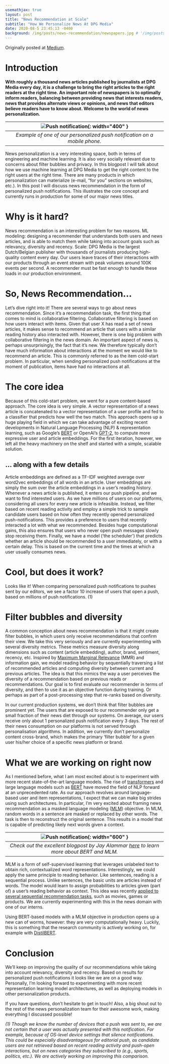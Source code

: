 ```yaml
---
usemathjax: true
layout: post
title: "News Recommendation at Scale"
subtitle: "How We Personalize News At DPG Media"
date: 2020-08-5 23:45:13 -0400
background: /img/posts/news-recommendation/newspapers.jpg # '/img/posts/01.jpg'
---
```



Originally posted at [Medium](https://dpgmedia-engineering.medium.com/news-recommendation-at-scale-2ce03bbc4692).

# Introduction
**With roughly a thousand news articles published by journalists at DPG Media every day, it is a challenge to bring the right articles to the right readers at the right time. An important role of newspapers is to optimally inform readers, balancing between providing news that interests readers, news that provides alternate views or opinions, and news that editors believe readers have to know about. Welcome to the world of news personalization.**

| ![Push notification](/img/posts/news-recommendation/push_notification.png){: width="400" } |
|:--:|
| *Example of one of our personalized push notification on a mobile phone.* |

News personalization is a very interesting space, both in terms of engineering and machine learning. It is also very socially relevant due to concerns about filter bubbles and privacy. In this blogpost I will talk about how we use machine learning at DPG Media to get the right content to the right users at the right time. There are many products in which personalization can materialize (e-mail, “for you” sections on websites, etc.). In this post I will discuss news recommendation in the form of personalized push notifications. This illustrates the core concept and currently runs in  production for some of our major news titles.

# Why is it hard?
News recommendation is an interesting problem for two reasons.
ML modeling: designing a recommender that understands both users and news articles, and is able to match them while taking into account goals such as relevancy, diversity and recency.
Scale: DPG Media is the largest Dutch/Belgian publisher with thousands of journalists producing high-quality content every day. Our users leave traces of their interactions with our products through an event stream with peak volumes around 100K events per second. A recommender must be fast enough to handle these loads in our production environment.

# So, News Recommendation...
Let’s dive right into it! There are several ways to go about news recommendation. Since it’s a recommendation task, the first thing that comes to mind is collaborative filtering. Collaborative filtering is based on how users interact with items. Given that user X has read a set of news articles, it makes sense to recommend an article that users with a similar reading history also interacted with. However, there is one big problem with collaborative filtering in the news domain. An important aspect of news is, perhaps unsurprisingly, the fact that it’s new. We therefore typically don’t have much information about interactions at the moment we would like to recommend an article. This is commonly referred to as the item cold-start problem. In particular, when sending personalized push notifications at the moment of publication, items have had no interactions at all.

# The core idea
Because of this cold-start problem, we went for a pure content-based approach. The core idea is very simple. A vector representation of a news article is concatenated to a vector representation of a user profile and fed to a classifier that predicts how well the two match. This approach opens up a huge playing field in which we can take advantage of exciting recent developments in Natural Language Processing (NLP) & representation learning, such as Google’s [BERT](https://arxiv.org/pdf/1810.04805.pdf) or OpenAI’s [GPT-2](https://cdn.openai.com/better-language-models/language_models_are_unsupervised_multitask_learners.pdf), to compute more expressive user and article embeddings. For the first iteration, however, we left all the heavy machinery on the shelf and started with a simple, scalable solution.

## … along with a few details
Article embeddings are defined as a TF-IDF weighted average over word2vec embeddings of all words in an article. User embeddings are simply the sum over the article embeddings in a user’s reading history. Whenever a news article is published, it enters our push pipeline, and we want to find interested users. As we have millions of users on our platforms, considering all users for every new article is infeasible. Instead, we filter based on recent reading activity and employ a simple trick to sample candidate users based on how often they recently opened personalized push-notifications. This provides a preference to users that recently interacted a lot with what we recommended. Besides huge computational gains, this also ensures that users who never open push messages slowly stop receiving them. Finally, we have a model (‘the scheduler’) that predicts whether an article should be recommended to a user immediately, or with a certain delay. This is based on the current time and the times at which a user usually consumes news.

# Cool, but does it work?
Looks like it! When comparing personalized push notifications to pushes sent by our editors, we see a factor 10 increase of users that open a push, based on millions of push notifications. (1)

# Filter bubbles and diversity
A common conception about news recommendation is that it might create filter bubbles, in which users only receive recommendations that confirm their view. We take this very seriously and are currently experimenting with several diversity metrics. These metrics measure diversity along dimensions such as content (article embedding), author, brand, sentiment, recency, etc. Inspired by [Maximum Marginal Relevance](https://dl.acm.org/doi/pdf/10.1145/290941.291025) (MMR) and information gain, we model reading behavior by sequentially traversing a list of recommended articles and computing diversity between current and previous articles. The idea is that this mimics the way a user perceives the diversity of a recommendation based on previous reads or recommendations. Our goal is to first evaluate our recommender in terms of diversity, and then to use it as an objective function during training. Or perhaps as part of a post-processing step that re-ranks based on diversity.

In our current production systems, we don’t think that filter bubbles are prominent yet. The users that are exposed to our recommender only get a small fraction of their news diet through our systems. On average, our users receive only about 1 personalized push notification every 3 days. The rest of their news consumption on our platforms is not served through personalisation algorithms. In addition, we currently don’t personalize content cross-brand, which makes the primary ‘filter bubble’ for a given user his/her choice of a specific news platform or brand.

# What we are working on right now

As I mentioned before, what I am most excited about is to experiment with more recent state-of-the-art language models. The rise of [transformers](https://arxiv.org/abs/1706.03762) and large language models such as [BERT](https://arxiv.org/abs/1810.04805) have moved the field of NLP forward at an unprecedented rate. As our approach revolves around language-based user and item representations, I expect that we can make big strides using such architectures. In particular, I’m very excited about framing news recommendation as a masked language modeling ([MLM](https://arxiv.org/abs/1810.04805)) objective. In MLM, random words in a sentence are masked or replaced by other words. The task is then to reconstruct the original sentence. This results in a model that is capable of predicting likely next words given a context.

| ![Push notification](/img/posts/news-recommendation/bert_model.png){: width="600" } |
|:--:|
| *Check out the excellent blogpost by Jay Alammar [here](http://jalammar.github.io/illustrated-bert/) to learn more about BERT and MLM.* |


MLM is a form of self-supervised learning that leverages unlabeled text to obtain rich, contextualized word representations. Interestingly, we could apply the same principle to reading behavior. Like sentences, reading is a sequential process. Unlike sentences, the basic units are articles instead of words. The model would learn to assign probabilities to articles given (part of) a user’s reading behavior as context. This idea was recently [applied to several sequential recommendation tasks](https://arxiv.org/pdf/1904.06690.pdf), such as movies, games or products. We are currently experimenting with this in the news domain with one of our interns.

Using BERT-based models with a MLM objective in production opens up a new can of worms, however: they are very computationally heavy. Luckily, this is something that the research community is actively working on, for example with [DistilBERT](https://arxiv.org/abs/1910.01108).

# Conclusion
We’ll keep on improving the quality of our recommendations while taking into account relevancy, diversity and recency. Based on results for personalized push notifications it looks like we are on a good way. Personally, I’m looking forward to experimenting with more recent representation learning model architectures, as well as deploying models in other personalization products.

If you have questions, don’t hesitate to get in touch! Also, a big shout out to the rest of the news personalization team for their awesome work, making everything I discussed possible!

*(1) Though we know the number of devices that a push was sent to, we are not certain that a user was actually presented with this notification. For example, because of OS-level device settings that silence notifications. This could be especially disadvantageous for editorial push, as candidate users are not retrieved based on recent reading activity and push-open interactions, but on news categories they subscribed to (e.g., sports, politics, etc.). We are actively working on improving this comparison.*
